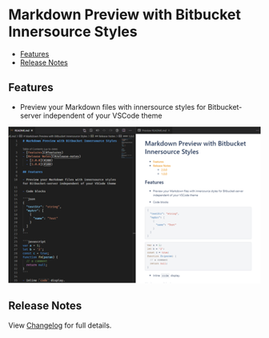 # Markdown Preview with Bitbucket Innersource Styles

- [Features](#features)
- [Release Notes](#release-notes)

## Features

- Preview your Markdown files with innersource styles for Bitbucket-server independent of your VSCode theme

![Markdown Preview with Bitbucket Styles](images/preview.png)

## Release Notes

View [Changelog](CHANGELOG.md) for full details.
